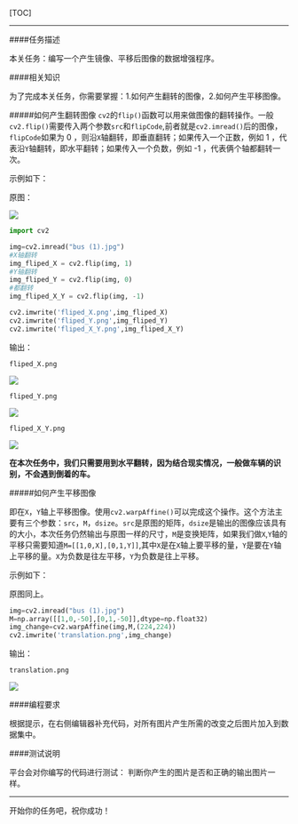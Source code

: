 [TOC]

---

####任务描述


本关任务：编写一个产生镜像、平移后图像的数据增强程序。


####相关知识


为了完成本关任务，你需要掌握：1.如何产生翻转的图像，2.如何产生平移图像。

#####如何产生翻转图像
`cv2`的`flip()`函数可以用来做图像的翻转操作。一般`cv2.flip()`需要传入两个参数`src`和`flipCode`,前者就是`cv2.imread()`后的图像，`flipCode`如果为 0 ，则沿`X`轴翻转，即垂直翻转；如果传入一个正数，例如 1 ，代表沿`Y`轴翻转，即水平翻转；如果传入一个负数，例如 -1 ，代表俩个轴都翻转一次。

示例如下：

原图：

![](/api/attachments/374284)

```python
import cv2

img=cv2.imread("bus (1).jpg")
#X轴翻转
img_fliped_X = cv2.flip(img, 1)
#Y轴翻转
img_fliped_Y = cv2.flip(img, 0)
#都翻转
img_fliped_X_Y = cv2.flip(img, -1)

cv2.imwrite('fliped_X.png',img_fliped_X)
cv2.imwrite('fliped_Y.png',img_fliped_Y)
cv2.imwrite('fliped_X_Y.png',img_fliped_X_Y)
```

输出：

`fliped_X.png`

![](/api/attachments/374285)

`fliped_Y.png`

![](/api/attachments/374286)

`fliped_X_Y.png`

![](/api/attachments/374287)


**在本次任务中，我们只需要用到水平翻转，因为结合现实情况，一般做车辆的识别，不会遇到倒着的车。**


#####如何产生平移图像

即在`X`，`Y`轴上平移图像。使用`cv2.warpAffine()`可以完成这个操作。这个方法主要有三个参数：`src`，`M`，`dsize`。`src`是原图的矩阵，`dsize`是输出的图像应该具有的大小，本次任务仍然输出与原图一样的尺寸，`M`是变换矩阵，如果我们做`X`,`Y`轴的平移只需要知道`M=[[1,0,X],[0,1,Y]]`,其中`X`是在`X`轴上要平移的量，`Y`是要在`Y`轴上平移的量。`X`为负数是往左平移，`Y`为负数是往上平移。

示例如下：

原图同上。

```python
img=cv2.imread("bus (1).jpg")
M=np.array([[1,0,-50],[0,1,-50]],dtype=np.float32)
img_change=cv2.warpAffine(img,M,(224,224))
cv2.imwrite('translation.png',img_change)
```

输出：

`translation.png`

![](/api/attachments/374300)

####编程要求

根据提示，在右侧编辑器补充代码，对所有图片产生所需的改变之后图片加入到数据集中。

####测试说明

平台会对你编写的代码进行测试：
判断你产生的图片是否和正确的输出图片一样。


---
开始你的任务吧，祝你成功！
